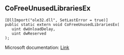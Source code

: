 ## CoFreeUnusedLibrariesEx

```
[DllImport("ole32.dll", SetLastError = true)]
public static extern void CoFreeUnusedLibrariesEx(
   uint dwUnloadDelay,
   uint dwReserved
);
```

Microsoft documentation: [Link](https://docs.microsoft.com/en-us/windows/win32/api/combaseapi/nf-combaseapi-cofreeunusedlibrariesex)
